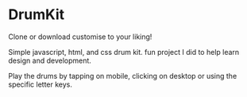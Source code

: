 # DrumKit

Clone or download customise to your liking!

Simple javascript, html, and css drum kit. fun project I did to help learn design and development.

Play the drums by tapping on mobile, clicking on desktop or using the specific letter keys.
